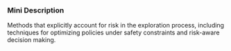 ### Mini Description

Methods that explicitly account for risk in the exploration process, including techniques for optimizing policies under safety constraints and risk-aware decision making.
